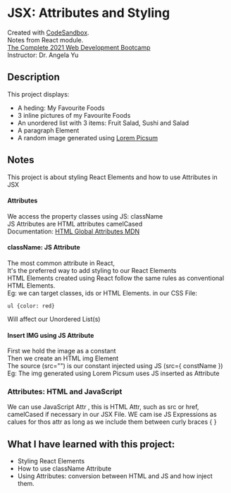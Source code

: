 # JSX: Attributes and Styling
Created with [CodeSandbox](https://codesandbox.io/).      
Notes from React module.     
[The Complete 2021 Web Development Bootcamp](https://www.udemy.com/course/the-complete-web-development-bootcamp/)  
Instructor: Dr. Angela Yu      


## Description
This project displays: 
* A heding: My Favourite Foods
* 3 inline pictures of my Favourite Foods
* An unordered list with 3 items: Fruit Salad, Sushi and Salad
* A paragraph Element
* A random image generated using [Lorem Picsum](https://picsum.photos/)

## Notes
This project is about styling React Elements and how to use Attributes in JSX

#### Attributes 
We access the property classes using JS: className         
JS Attributes are HTML attributes camelCased      
Documentation: [HTML Global Attributes MDN](https://developer.mozilla.org/en-US/docs/Web/HTML/Global_attributes)     

#### className: JS Attribute
The most common attribute in React,      
It's the preferred way to add styling to our React Elements     
HTML Elements created using React follow the same rules as conventional HTML Elements.     
Eg: we can target classes, ids or HTML Elements. in our CSS File:
```
ul {color: red}
```
Will affect our Unordered List(s)

#### Insert IMG using JS Attribute
First we hold the image as a constant       
Then we create an HTML img Element        
The source (src="") is our constant injected using JS (src={ constName })      
Eg: The img generated using Lorem Picsum uses JS inserted as Attribute        
 
### Attributes: HTML and JavaScript
We can use JavaScript Attr , this is HTML Attr, such as src or href, camelCased if necessary in our JSX File.
WE cam ise JS Expressions as calues for thos attr as long as we include them between curly braces { }

## What I have learned with this project:
* Styling React Elements
* How to use className Attribute
* Using Attributes: conversion between HTML and JS and how inject them.
